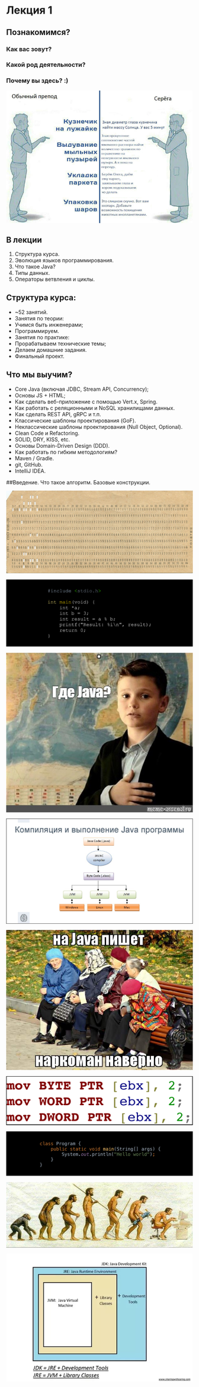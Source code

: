 # Лекция 1

## Познакомимся?

### Как вас зовут?
### Какой род деятельности?
### Почему вы здесь? :)

<div style="page-break-after: always;"></div>

![serega](https://raw.githubusercontent.com/Bandydan/screenshots/master/Java/image6.png)

## В лекции

1. Структура курса.
2. Эволюция языков программирования.
3. Что такое Java? 
4. Типы данных.
5. Операторы ветвления и циклы.

<div style="page-break-after: always;"></div>

## Структура курса:
- ~52 занятий.
- Занятия по теории:
- Учимся быть инженерами;
- Программируем.
- Занятия по практике:
- Прорабатываем технические темы;
- Делаем домашние задания.
- Финальный проект.

<div style="page-break-after: always;"></div>

## Что мы выучим?

- Core Java (включая JDBC, Stream API, Concurrency);
- Основы JS + HTML;
- Как сделать веб-приложение с помощью Vert.x, Spring.
- Как работать с реляционными и NoSQL хранилищами
данных.
- Как сделать REST API, gRPC и т.п.
- Классические шаблоны проектирования (GoF).
- Неклассические шаблоны проектирования (Null Object, Optional).
- Clean Code и Refactoring.
- SOLID, DRY, KISS, etc.
- Основы Domain-Driven Design (DDD).
- Как работать по гибким методологиям?
- Maven / Gradle.
- git, GitHub.
- IntelliJ IDEA.

<div style="page-break-after: always;"></div>

##Введение. Что такое алгоритм. Базовые конструкции.

<div style="page-break-after: always;"></div>
<div style="page-break-after: always;"></div>



![perfocard](https://raw.githubusercontent.com/Bandydan/screenshots/master/Java/image1.png)

![C](https://raw.githubusercontent.com/Bandydan/screenshots/master/Java/image2.png)

![whereisjava](https://raw.githubusercontent.com/Bandydan/screenshots/master/Java/image3.png)

![compile](https://raw.githubusercontent.com/Bandydan/screenshots/master/Java/image4.png)

![drags](https://raw.githubusercontent.com/Bandydan/screenshots/master/Java/image5.png)

![asm](https://raw.githubusercontent.com/Bandydan/screenshots/master/Java/image7.png)

![class](https://raw.githubusercontent.com/Bandydan/screenshots/master/Java/image8.png)

![evolution](https://raw.githubusercontent.com/Bandydan/screenshots/master/Java/image9.png)

![structure](https://raw.githubusercontent.com/Bandydan/screenshots/master/Java/image10.png)


